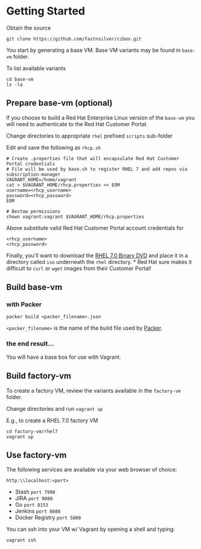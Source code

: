 # Getting Started

Obtain the source

    git clone https://github.com/fastnsilver/cibox.git
    
You start by generating a base VM.  Base VM variants may be found in `base-vm` folder.

To list available variants

    cd base-vm
    ls -la
    
    
## Prepare base-vm (optional)

If you choose to build a Red Hat Enterprise Linux version of the `base-vm` you will need to authenticate to the Red Hat Customer Portal.  

Change directories to appropriate `rhel` prefixed `scripts` sub-folder

Edit and save the following as `rhcp.sh`

    # Create .properties file that will encapsulate Red Hat Customer Portal credentials
    # File will be used by base.sh to register RHEL 7 and add repos via subscription-manager
    VAGRANT_HOME=/home/vagrant
    cat > $VAGRANT_HOME/rhcp.properties << EOM
    username=<rhcp_username>
    password=<rhcp_password>
    EOM

    # Bestow permissions 
    chown vagrant:vagrant $VAGRANT_HOME/rhcp.properties

Above substitute valid Red Hat Customer Portal account credentials for

    <rhcp_username>
    <rhcp_password>

Finally, you'll want to download the [RHEL 7.0 Binary DVD](https://access.redhat.com/downloads/content/69/ver=/rhel---7/7.0/x86_64/product-downloads) and place it in a directory called `iso` underneath the `rhel` directory.
    * Red Hat sure makes it difficult to `curl` or `wget` images from their Customer Portal!


## Build base-vm

### with Packer

    packer build <packer_filename>.json

`<packer_filename>` is the name of the build file used by [Packer](http://www.packer.io/docs/command-line/introduction.html).

### the end result...
You will have a base box for use with Vagrant.


## Build factory-vm

To create a factory VM, review the variants available in the `factory-vm` folder.

Change directories and run `vagrant up`

E.g., to create a RHEL 7.0 factory VM

    cd factory-vm/rhel7
    vagrant up


## Use factory-vm

The following services are available via your web browser of choice:

    http:\\localhost:<port>

* Stash `port 7990`
* JIRA `port 9080`
* Go `port 8153`
* Jenkins `port 8080`
* Docker Registry `port 5000`

You can ssh into your VM w/ Vagrant by opening a shell and typing:

    vagrant ssh
